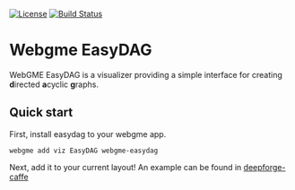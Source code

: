 [![License](https://img.shields.io/badge/license-MIT-blue.svg)](./LICENSE)
[![Build Status](https://travis-ci.org/dfst/webgme-easydag.svg?branch=master)](https://travis-ci.org/dfst/webgme-easydag)
# Webgme EasyDAG
WebGME EasyDAG is a visualizer providing a simple interface for creating **d**irected **a**cyclic **g**raphs.

## Quick start
First, install easydag to your webgme app.
```
webgme add viz EasyDAG webgme-easydag
```
Next, add it to your current layout! An example can be found in [deepforge-caffe](https://github.com/dfst/deepforge-caffe)
